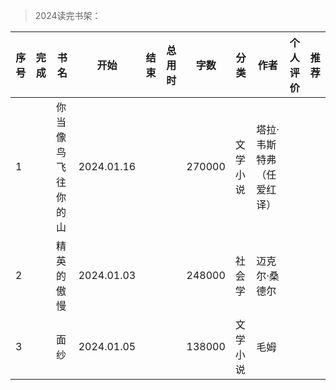 >2024读完书架：

| 序号 | 完成 | 书名 | 开始 | 结束 | 总用时 | 字数 | 分类 | 作者 | 个人评价 | 推荐 |
| --- | --- |--- |--- |--- |--- |--- |--- |--- |--- |--- |
| 1 | | 你当像鸟飞往你的山 | 2024.01.16 | | | 270000 |  文学小说 | 塔拉·韦斯特弗（任爱红 译） | | |
| 2 | | 精英的傲慢 | 2024.01.03 | | | 248000 |  社会学 | 迈克尔·桑德尔 | | |
| 3 | | 面纱 | 2024.01.05 | | | 138000 |  文学小说 | 毛姆 | | |
